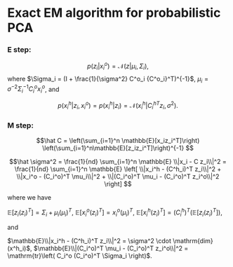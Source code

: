 # Exact EM algorithm for probabilistic PCA

### E step:

$$p(z_i|x^o_i) = \mathcal{N}(z| \mu_i, \Sigma_i),$$
where
$\Sigma_i = (I + \frac{1}{\sigma^2} C^o_i {C^o_i}^T)^{-1}$,
$\mu_i = \sigma^{-2} \Sigma_i^{-1}C_i^o x^o_i$,
and

$$p(x^h_i|z_i, x^o_i) = p(x^h_i| z_i) = \mathcal{N}(x^h_i|{C^h_i}^T z_i, \sigma^2).$$

### M step:

$$\hat C = 
\left(\sum_{i=1}^n \mathbb{E}[x_iz_i^T]\right) 
\left(\sum_{i=1}^n\mathbb{E}[z_iz_i^T]\right)^{-1}
$$

$$\hat \sigma^2
= \frac{1}{nd} \sum_{i=1}^n \mathbb{E} \\|x_i - C z_i\\|^2 
= \frac{1}{nd} \sum_{i=1}^n \mathbb{E} \left[
    \\|x_i^h - (C^h_i)^T z_i\\|^2
    + \\|x_i^o - (C_i^o)^T \mu_i\\|^2
    + \\|(C_i^o)^T \mu_i - (C_i^o)^T z_i^o\\|^2
\right]
$$

where we have

$\mathbb{E}[z_i(z_i)^T] = \Sigma_i + \mu_i(\mu_i)^T$, 
$\mathbb{E}[x_i^o (z_i)^T] = x_i^o(\mu_i)^T$,
$\mathbb{E}[x_i^h (z_i)^T] = (C^h_i)^T\left(\mathbb{E}[z_i(z_i)^T]\right)$,

and 

$\mathbb{E}\\|x_i^h - (C^h_i)^T z_i\\|^2 = \sigma^2 \cdot \mathrm{dim}(x^h_i)$, 
$\mathbb{E}\\|(C_i^o)^T \mu_i - (C_i^o)^T z_i^o\\|^2 
= \mathrm{tr}\left( C_i^o (C_i^o)^T \Sigma_i \right)$.
